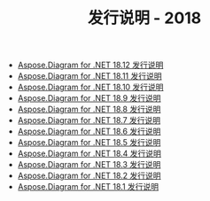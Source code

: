 ﻿---
title: 发行说明 - 2018
type: docs
weight: 30
url: /zh/net/release-notes-2018/
---
- [Aspose.Diagram for .NET 18.12 发行说明](/diagram/zh/net/aspose-diagram-for-net-18-12-release-notes/)
- [Aspose.Diagram for .NET 18.11 发行说明](/diagram/zh/net/aspose-diagram-for-net-18-11-release-notes/)
- [Aspose.Diagram for .NET 18.10 发行说明](/diagram/zh/net/aspose-diagram-for-net-18-10-release-notes/)
- [Aspose.Diagram for .NET 18.9 发行说明](/diagram/zh/net/aspose-diagram-for-net-18-9-release-notes/)
- [Aspose.Diagram for .NET 18.8 发行说明](/diagram/zh/net/aspose-diagram-for-net-18-8-release-notes/)
- [Aspose.Diagram for .NET 18.7 发行说明](/diagram/zh/net/aspose-diagram-for-net-18-7-release-notes/)
- [Aspose.Diagram for .NET 18.6 发行说明](/diagram/zh/net/aspose-diagram-for-net-18-6-release-notes/)
- [Aspose.Diagram for .NET 18.5 发行说明](/diagram/zh/net/aspose-diagram-for-net-18-5-release-notes/)
- [Aspose.Diagram for .NET 18.4 发行说明](/diagram/zh/net/aspose-diagram-for-net-18-4-release-notes/)
- [Aspose.Diagram for .NET 18.3 发行说明](/diagram/zh/net/aspose-diagram-for-net-18-3-release-notes/)
- [Aspose.Diagram for .NET 18.2 发行说明](/diagram/zh/net/aspose-diagram-for-net-18-2-release-notes/)
- [Aspose.Diagram for .NET 18.1 发行说明](/diagram/zh/net/aspose-diagram-for-net-18-1-release-notes/)
